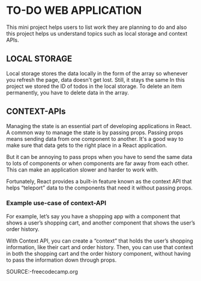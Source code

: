 # TO-DO WEB APPLICATION
This mini project helps users to list work they are planning to do and also this project helps us understand topics such as local storage and context APIs.
## LOCAL STORAGE
Local storage stores the data locally in the form of the array so whenever you refresh the page, data doesn't get lost. Still, it stays the same In this project we stored the ID of todos in the local storage. To delete an item permanently, you have to delete data in the array.
## CONTEXT-APIs
Managing the state is an essential part of developing applications in React. A common way to manage the state is by passing props. Passing props means sending data from one component to another. It's a good way to make sure that data gets to the right place in a React application.

But it can be annoying to pass props when you have to send the same data to lots of components or when components are far away from each other. This can make an application slower and harder to work with.

Fortunately, React provides a built-in feature known as the context API that helps  “teleport” data to the components that need it without passing props.


### Example use-case of context-API
For example, let’s say you have a shopping app with a component that shows a user’s shopping cart, and another component that shows the user’s order history.

With Context API, you can create a “context” that holds the user’s shopping information, like their cart and order history. Then, you can use that context in both the shopping cart and the order history component, without having to pass the information down through props.



SOURCE:-freecodecamp.org

